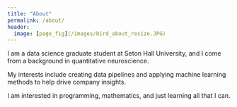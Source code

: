 ```yaml
---
title: "About"
permalink: /about/
header:
  image: [page_fig](/images/bird_about_resize.JPG) 
---
```


I am a data science graduate student at Seton Hall University, and I come from a background in quantitative neuroscience.

My interests include creating data pipelines and applying machine learning methods to help drive company insights. 

I am interested in programming, mathematics, and just learning all that I can.

